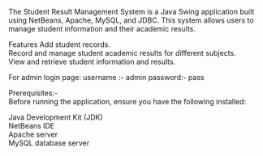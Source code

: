   The Student Result Management System is a Java Swing application built using NetBeans, Apache, MySQL, and JDBC. This system allows users to manage student information and their academic results.                                                                                                                            

Features
Add student records.                                                                                                                                                 
Record and manage student academic results for different subjects.                                                                                                    
View and retrieve student information and results.                                                                                                                    

For admin login page:                                                                                                                                                   username :- admin                                                                                                                                                   password:- pass                                                                                                                                                 

Prerequisites:-                                                                                                                                                         
Before running the application, ensure you have the following installed:                                                                                              

Java Development Kit (JDK)                                                                                                                                            
NetBeans IDE                                                                                                                                                         
Apache server                                                                                                                                                         
MySQL database server 
